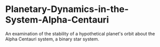 # Planetary-Dynamics-in-the-System-Alpha-Centauri
An examination of the stability of a hypothetical planet's orbit about the Alpha Centauri system, a binary star system.
